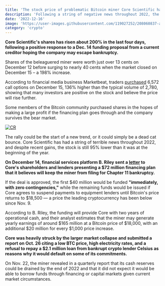 ```yaml
---
title: 'The stock price of problematic Bitcoin miner Core Scientific has increased by 200%'
description: 'Following a string of negative news throughout 2022, the miner has been provided a lifeline that may let it to survive the current crypto winter.'
date: '2022-12-16'
image: 'https://user-images.githubusercontent.com/119027252/208060837-a5e512c0-8816-4837-a9a0-6c7641a8ecb5.png'
category: 'crypto'
---
```


**Core Scientific's shares has risen about 200% in the last four days, following a positive response to a Dec. 14 funding proposal from a current creditor hoping the company may escape bankruptcy.**


Shares of the beleaguered miner were worth just over 13 cents on December 12 before surging to nearly 40 cents when the market closed on December 15 – a 198% increase.

According to financial media business Marketbeat, traders [purchased](https://www.marketbeat.com/instant-alerts/nasdaq-corz-options-data-report-2022-12-2/) 6,572 call options on December 15, 136% higher than the typical volume of 2,780, showing that many investors are positive on the stock and believe the price will rise further.

Some members of the Bitcoin community purchased shares in the hopes of making a large profit if the financing plan goes through and the company survives the bear market.

[![CR](https://user-images.githubusercontent.com/119027252/208060318-66878267-30c1-43b2-b11f-6297a1fb33e8.jpg)](https://twitter.com/CashRocket/status/1603138966789971968?ref_src=twsrc%5Etfw%7Ctwcamp%5Etweetembed%7Ctwterm%5E1603138966789971968%7Ctwgr%5E542bca65252062ab735cf8983f3a66ce6de7a8f8%7Ctwcon%5Es1_c10&ref_url=https%3A%2F%2Fcointelegraph.com%2Fnews%2Fstock-price-for-troubled-bitcoin-miner-core-scientific-surges-200)

The rally could be the start of a new trend, or it could simply be a dead cat bounce. Core Scientific has had a string of terrible news throughout 2022, and despite recent gains, the stock is still 95% lower than it was at the beginning of the year.

**On December 14, financial services platform B. Riley sent a [letter](https://www.prnewswire.com/news-releases/b-riley-financial-issues-open-letter-to-core-scientific-investors-301703337.html?enowpopup&enowparentmodules=opsconsole-csm,usage-tracking-csm%2Cdata-api-proxy-csm#financial-modal) to Core's shareholders and lenders presenting a $72 million financing plan that it believes will keep the miner from filing for Chapter 11 bankruptcy.**

If the deal is approved, the first $40 million would be funded **"immediately, with zero contingencies,"** while the remaining funds would be issued if Core agrees to suspend payments to equipment lenders until Bitcoin's price returns to $18,500 — a price the leading cryptocurrency has been below since Nov. 9.

According to B. Riley, the funding will provide Core with two years of operational cash, and their analyst estimates that the miner may generate yearly earnings of around $165 million at a Bitcoin price of $18,000, with an additional $20 million for every $1,000 price increase.

**Core was heavily struck by the larger market collapse and submitted a report on Oct. 26 citing a low BTC price, high electricity rates, and a refusal to repay a $2.1 million loan from bankrupt crypto lender Celsius as reasons why it would default on some of its commitments.**

On Nov. 22, the miner revealed in a quarterly report that its cash reserves could be drained by the end of 2022 and that it did not expect it would be able to borrow funds through financing or capital markets given current market circumstances.
